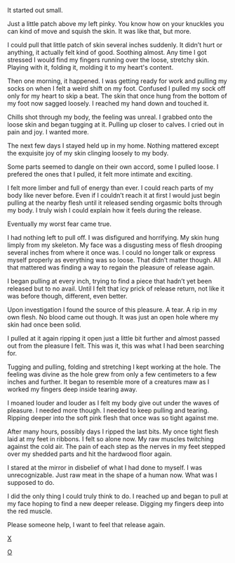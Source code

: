 It started out small.

Just a little patch above my left pinky. You know how on your knuckles you can kind of move and squish the skin. It was like that, but more. 

I could pull that little patch of skin several inches suddenly. It didn’t hurt or anything, it actually felt kind of good. Soothing almost. Any time I got stressed I would find my fingers running over the loose, stretchy skin. Playing with it, folding it, molding it to my heart's content. 

Then one morning, it happened. I was getting ready for work and pulling my socks on when I felt a weird shift on my foot. Confused I pulled my sock off only for my heart to skip a beat. The skin that once hung from the bottom of my foot now sagged loosely. I reached my hand down and touched it.

Chills shot through my body, the feeling was unreal. I grabbed onto the loose skin and began tugging at it. Pulling up closer to calves. I cried out in pain and joy. I wanted more. 

The next few days I stayed held up in my home. Nothing mattered except the exquisite joy of my skin clinging loosely to my body.

Some parts seemed to dangle on their own accord, some I pulled loose. I prefered the ones that I pulled, it felt more intimate and exciting. 

I felt more limber and full of energy than ever. I could reach parts of my body like never before. Even if I couldn’t reach it at first I would just begin pulling at the nearby flesh until it released sending orgasmic bolts through my body. I truly wish I could explain how it feels during the release. 

Eventually my worst fear came true.

I had nothing left to pull off. I was disfigured and horrifying. My skin hung limply from my skeleton. My face was a disgusting mess of flesh drooping several inches from where it once was. I could no longer talk or express myself properly as everything was so loose. That didn’t matter though. All that mattered was finding a way to regain the pleasure of release again. 

I began pulling at every inch, trying to find a piece that hadn’t yet been released but to no avail. Until I felt that icy prick of release return, not like it was before though, different, even better. 

Upon investigation I found the source of this pleasure. A tear. A rip in my own flesh. No blood came out though. It was just an open hole where my skin had once been solid. 

I pulled at it again ripping it open just a little bit further and almost passed out from the pleasure I felt. This was it, this was what I had been searching for.

Tugging and pulling, folding and stretching I kept working at the hole. The feeling was divine as the hole grew from only a few centimeters to a few inches and further. It began to resemble more of a creatures maw as I worked my fingers deep inside tearing away. 

I moaned louder and louder as I felt my body give out under the waves of pleasure. I needed more though. I needed to keep pulling and tearing. Ripping deeper into the soft pink flesh that once was so tight against me. 

After many hours, possibly days I ripped the last bits. My once tight flesh laid at my feet in ribbons. I felt so alone now. My raw muscles twitching against the cold air. The pain of each step as the nerves in my feet stepped over my shedded parts and hit the hardwood floor again. 

I stared at the mirror in disbelief of what I had done to myself. I was unrecognizable. Just raw meat in the shape of a human now. What was I supposed to do. 

I did the only thing I could truly think to do. I reached up and began to pull at my face hoping to find a new deeper release. Digging my fingers deep into the red muscle. 

Please someone help, I want to feel that release again. 

[X](https://www.facebook.com/BradRSchmelzer/)

[O](https://www.reddit.com/r/Yuebeo/comments/9gzzjw/yuebeos_happy_time_story_masterlist/)